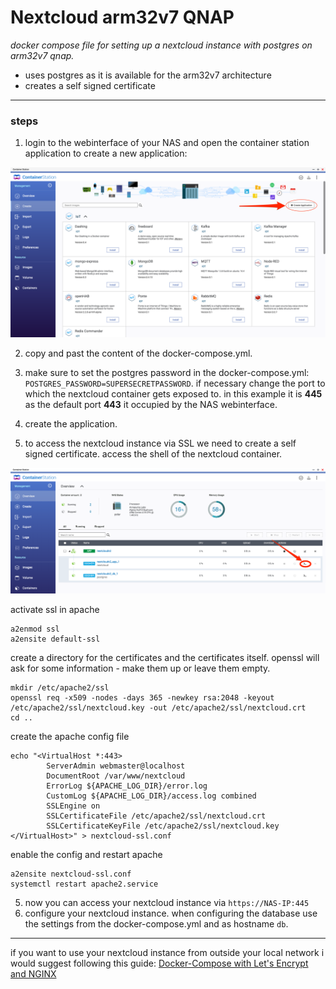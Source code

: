 # Nextcloud arm32v7 QNAP
*docker compose file for setting up a nextcloud instance with postgres on arm32v7 qnap.*

* uses postgres as it is available for the arm32v7 architecture
* creates a self signed certificate
---
### steps
1.  login to the webinterface of your NAS and open the container station application to create a new application:

![Container Station](screenshots/container-station.png)

2. copy and past the content of the docker-compose.yml.
3. make sure to set the postgres password in the docker-compose.yml: `POSTGRES_PASSWORD=SUPERSECRETPASSWORD`. if necessary change the port to which the nextcloud container gets exposed to. in this example it is **445** as the default port **443** it occupied by the NAS webinterface.

3. create the application.

4. to access the nextcloud instance via SSL we need to create a self signed certificate. access the shell of the nextcloud container.

![Shell Access](screenshots/terminal-access.png)

activate ssl in apache
```
a2enmod ssl
a2ensite default-ssl
```

create a directory for the certificates and the certificates itself. openssl will ask for some information - make them up or leave them empty.
```
mkdir /etc/apache2/ssl
openssl req -x509 -nodes -days 365 -newkey rsa:2048 -keyout /etc/apache2/ssl/nextcloud.key -out /etc/apache2/ssl/nextcloud.crt
cd ..
```

create the apache config file
```
echo "<VirtualHost *:443>
        ServerAdmin webmaster@localhost
        DocumentRoot /var/www/nextcloud
        ErrorLog ${APACHE_LOG_DIR}/error.log
        CustomLog ${APACHE_LOG_DIR}/access.log combined
        SSLEngine on
        SSLCertificateFile /etc/apache2/ssl/nextcloud.crt
        SSLCertificateKeyFile /etc/apache2/ssl/nextcloud.key
</VirtualHost>" > nextcloud-ssl.conf
```

enable the config and restart apache
```
a2ensite nextcloud-ssl.conf
systemctl restart apache2.service
```

5. now you can access your nextcloud instance via `https://NAS-IP:445`
6. configure your nextcloud instance. when configuring the database use the settings from the docker-compose.yml and as hostname `db`.


----

if you want to use your nextcloud instance from outside your local network i would suggest following this guide: [Docker-Compose with Let's Encrypt and NGINX]( https://github.com/nextcloud/docker/tree/master/.examples/docker-compose
)
